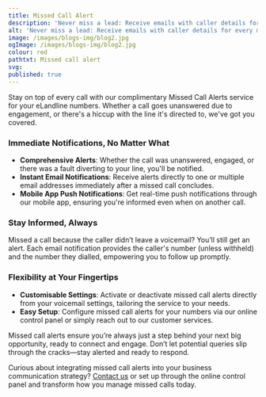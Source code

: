 ```yaml
---
title: Missed Call Alert
description: 'Never miss a lead: Receive emails with caller details for every missed call.'
alt: 'Never miss a lead: Receive emails with caller details for every missed call.'
image: /images/blogs-img/blog2.jpg
ogImage: /images/blogs-img/blog2.jpg
colour: red
pathtxt: Missed call alert
svg: 
published: true
---
```


Stay on top of every call with our complimentary Missed Call Alerts service for your eLandline numbers. Whether a call goes unanswered due to engagement, or there's a hiccup with the line it's directed to, we've got you covered.

### Immediate Notifications, No Matter What

- **Comprehensive Alerts**: Whether the call was unanswered, engaged, or there was a fault diverting to your line, you'll be notified.
- **Instant Email Notifications**: Receive alerts directly to one or multiple email addresses immediately after a missed call concludes.
- **Mobile App Push Notifications**: Get real-time push notifications through our mobile app, ensuring you're informed even when on another call.

### Stay Informed, Always

Missed a call because the caller didn’t leave a voicemail? You’ll still get an alert. Each email notification provides the caller's number (unless withheld) and the number they dialled, empowering you to follow up promptly.

### Flexibility at Your Fingertips

- **Customisable Settings**: Activate or deactivate missed call alerts directly from your voicemail settings, tailoring the service to your needs.
- **Easy Setup**: Configure missed call alerts for your numbers via our online control panel or simply reach out to our customer services.

Missed call alerts ensure you’re always just a step behind your next big opportunity, ready to connect and engage. Don’t let potential queries slip through the cracks—stay alerted and ready to respond.

Curious about integrating missed call alerts into your business communication strategy? [Contact us](#) or set up through the online control panel and transform how you manage missed calls today.
